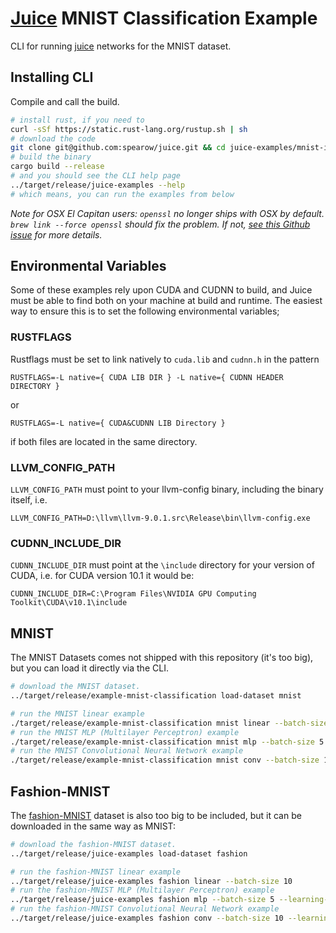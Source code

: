 # [Juice](https://github.com/spearow/juice) MNIST Classification Example

CLI for running [juice](https://github.com/spearow/juice) networks for the MNIST dataset.

## Installing CLI
Compile and call the build.
```bash
# install rust, if you need to
curl -sSf https://static.rust-lang.org/rustup.sh | sh
# download the code
git clone git@github.com:spearow/juice.git && cd juice-examples/mnist-image-multiclass-classification
# build the binary
cargo build --release
# and you should see the CLI help page
../target/release/juice-examples --help
# which means, you can run the examples from below
```
*Note for OSX El Capitan users: `openssl` no longer ships with OSX by default. `brew link --force openssl` should fix the problem. If not, [see this Github issue](https://github.com/sfackler/rust-openssl/issues/255) for more details.*

## Environmental Variables
Some of these examples rely upon CUDA and CUDNN to build, and Juice must be able to find both on your machine at build and runtime. The easiest way to ensure this 
is to set the following environmental variables; 

### RUSTFLAGS
Rustflags must be set to link natively to `cuda.lib` and `cudnn.h` in the pattern

```RUSTFLAGS=-L native={ CUDA LIB DIR } -L native={ CUDNN HEADER DIRECTORY }```
 
 or 

```RUSTFLAGS=-L native={ CUDA&CUDNN LIB Directory }```

if both files are located in the same directory.

### LLVM_CONFIG_PATH
`LLVM_CONFIG_PATH` must point to your llvm-config binary, including the binary itself, i.e.

`LLVM_CONFIG_PATH=D:\llvm\llvm-9.0.1.src\Release\bin\llvm-config.exe`

### CUDNN_INCLUDE_DIR
`CUDNN_INCLUDE_DIR` must point at the `\include` directory for your version of CUDA, i.e. for CUDA version 10.1 it would be:

`CUDNN_INCLUDE_DIR=C:\Program Files\NVIDIA GPU Computing Toolkit\CUDA\v10.1\include`

## MNIST

The MNIST Datasets comes not shipped with this repository (it's too big), but you can load it directly via the
CLI.

```bash
# download the MNIST dataset.
../target/release/example-mnist-classification load-dataset mnist

# run the MNIST linear example
./target/release/example-mnist-classification mnist linear --batch-size 10
# run the MNIST MLP (Multilayer Perceptron) example
./target/release/example-mnist-classification mnist mlp --batch-size 5 --learning-rate 0.001
# run the MNIST Convolutional Neural Network example
./target/release/example-mnist-classification mnist conv --batch-size 10 --learning-rate 0.002
```

## Fashion-MNIST

The [fashion-MNIST](https://github.com/zalandoresearch/fashion-mnist) dataset is
also too big to be included, but it can be downloaded in the same way as MNIST:

```bash
# download the fashion-MNIST dataset.
../target/release/juice-examples load-dataset fashion

# run the fashion-MNIST linear example
../target/release/juice-examples fashion linear --batch-size 10
# run the fashion-MNIST MLP (Multilayer Perceptron) example
../target/release/juice-examples fashion mlp --batch-size 5 --learning-rate 0.001
# run the fashion-MNIST Convolutional Neural Network example
../target/release/juice-examples fashion conv --batch-size 10 --learning-rate 0.002
```
